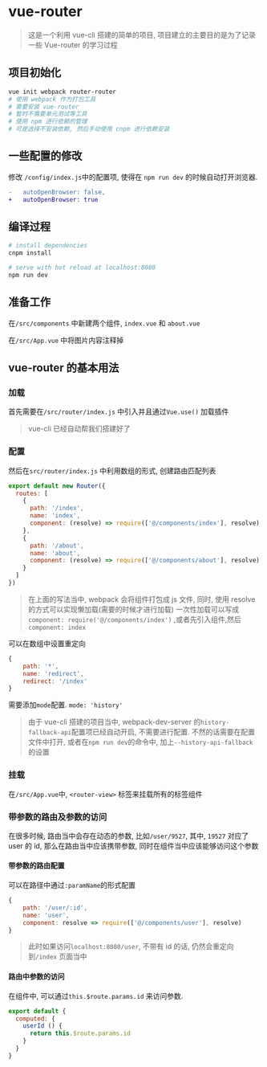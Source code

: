 # vue-router

> 这是一个利用 vue-cli 搭建的简单的项目, 项目建立的主要目的是为了记录一些 Vue-router 的学习过程

## 项目初始化

```bash
vue init webpack router-router
# 使用 webpack 作为打包工具
# 需要安装 vue-router
# 暂时不需要单元测试等工具
# 使用 npm 进行依赖的管理
# 可是选择不安装依赖, 然后手动使用 cnpm 进行依赖安装
```

## 一些配置的修改

修改 `/config/index.js`中的配置项, 使得在 `npm run dev` 的时候自动打开浏览器.

```diff
-   autoOpenBrowser: false,
+   autoOpenBrowser: true
```


## 编译过程

``` bash
# install dependencies
cnpm install

# serve with hot reload at localhost:8080
npm run dev
```

## 准备工作

在`/src/components` 中新建两个组件, `index.vue` 和 `about.vue`
<!-- TODO: 插入 index.vue 和 about.vue 的代码链接 -->

在`/src/App.vue` 中将图片内容注释掉
<!-- TODO: 插入 App.vue 的代码链接 -->

## vue-router 的基本用法

### 加载

首先需要在`/src/router/index.js` 中引入并且通过`Vue.use()` 加载插件

> vue-cli 已经自动帮我们搭建好了

### 配置

然后在`src/router/index.js` 中利用数组的形式, 创建路由匹配列表

```js
export default new Router({
  routes: [
    {
      path: '/index',
      name: 'index',
      component: (resolve) => require(['@/components/index'], resolve)
    },
    {
      path: '/about',
      name: 'about',
      component: (resolve) => require(['@/components/about'], resolve)
    }
  ]
})
```

> 在上面的写法当中, webpack 会将组件打包成 js 文件, 同时, 使用 resolve 的方式可以实现懒加载(需要的时候才进行加载)
> 一次性加载可以写成`component: require('@/components/index')` ,或者先引入组件,然后`component: index`

可以在数组中设置重定向

```js
{
    path: '*',
    name: 'redirect',
    redirect: '/index'
}
```

需要添加`mode`配置. `mode: 'history'`

> 由于 vue-cli 搭建的项目当中, webpack-dev-server 的`history-fallback-api`配置项已经自动开启, 不需要进行配置. 不然的话需要在配置文件中打开, 或者在`npm run dev`的命令中, 加上`--history-api-fallback` 的设置

### 挂载

在`/src/App.vue`中, `<router-view>` 标签来挂载所有的标签组件

### 带参数的路由及参数的访问
在很多时候, 路由当中会存在动态的参数, 比如`/user/9527`, 其中, `19527` 对应了 user 的 id, 那么在路由当中应该携带参数, 同时在组件当中应该能够访问这个参数

#### 带参数的路由配置

可以在路径中通过`:paramName`的形式配置

```js
{
    path: '/user/:id',
    name: 'user',
    component: resolve => require(['@/components/user'], resolve)
}
```
> 此时如果访问`localhost:8080/user`, 不带有 id 的话, 仍然会重定向到`/index` 页面当中

#### 路由中参数的访问

在组件中, 可以通过`this.$route.params.id` 来访问参数.

```js
export default {
  computed: {
    userId () {
      return this.$route.params.id
    }
  }
}
```
<!--  TODO: user.vue 组件的代码链接的插入 -->
